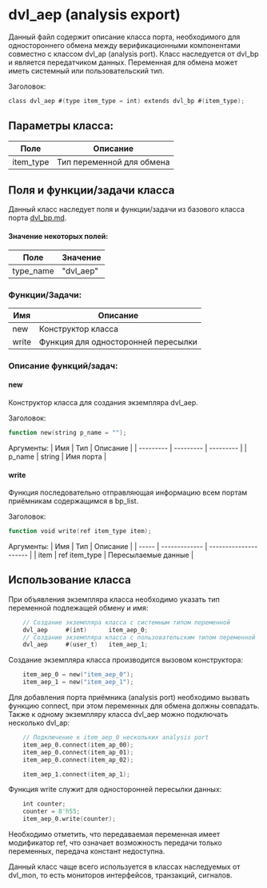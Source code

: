 # dvl_aep (analysis export)

Данный файл содержит описание класса порта, необходимого для одностороннего обмена между верификационными компонентами совместно с классом dvl_ap (analysis port). Класс наследуется от dvl_bp и является передатчиком данных. Переменная для обмена может иметь системный или пользовательский тип.

Заголовок:
```Verilog
class dvl_aep #(type item_type = int) extends dvl_bp #(item_type);
```

## Параметры класса:

| Поле      | Описание                  |
| --------- | ------------------------- |
| item_type | Тип переменной для обмена |

## Поля и функции/задачи класса

Данный класс наследует поля и функции/задачи из базового класса порта [dvl_bp.md](dvl_bp.md).

#### Значение некоторых полей:

| Поле      | Значение  |
| --------- | --------- |
| type_name | "dvl_aep" |

### Функции/Задачи:
| Имя       | Описание                              |
| --------- | ------------------------------------- |
| new       | Конструктор класса                    |
| write     | Функция для односторонней пересылки   |

### Описание функций/задач:

#### new
Конструктор класса для создания экземпляра dvl_aep.

Заголовок:
```Verilog
function new(string p_name = "");
```

Аргументы:
| Имя       | Тип       | Описание  |
| --------- | --------- | --------- |
| p_name    | string    | Имя порта |

#### write
Функция последовательно отправляющая информацию всем портам приёмникам содержащимся в bp_list.

Заголовок:
```Verilog
function void write(ref item_type item);
```

Аргументы:
| Имя   | Тип           | Описание              |
| ----- | ------------- | --------------------- |
| item  | ref item_type | Пересылаемые данные   |

## Использование класса

При объявления экземпляра класса необходимо указать тип переменной подлежащей обмену и имя:
```verilog
    // Создание экземпляра класса с системным типом переменной
    dvl_aep     #(int)      item_aep_0;
    // Создание экземпляра класса с пользовательским типом переменной
    dvl_aep     #(user_t)   item_aep_1;
```

Создание экземпляра класса производится вызовом конструктора:
```verilog
    item_aep_0 = new("item_aep_0");
    item_aep_1 = new("item_aep_1");
```

Для добавления порта приёмника (analysis port) необходимо вызвать функцию connect, при этом переменных для обмена должны совпадать. Также к одному экземпляру класса dvl_aep можно подключать несколько dvl_ap:
```verilog
    // Подключение к item_aep_0 нескольких analysis port
    item_aep_0.connect(item_ap_00);
    item_aep_0.connect(item_ap_01);
    item_aep_0.connect(item_ap_02);

    item_aep_1.connect(item_ap_1);
```

Функция write служит для односторонней пересылки данных:
```verilog
    int counter;
    counter = 8'h55;
    item_aep_0.write(counter);
```

Необходимо отметить, что передаваемая переменная имеет модификатор ref, что означает возможность передачи только переменных, передача констант недоступна.

Данный класс чаще всего используется в классах наследуемых от dvl_mon, то есть мониторов интерфейсов, транзакций, сигналов.